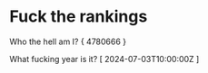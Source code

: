 # Fuck the rankings

Who the hell am I?
{ 4780666 }

What fucking year is it?
[ 2024-07-03T10:00:00Z ]
